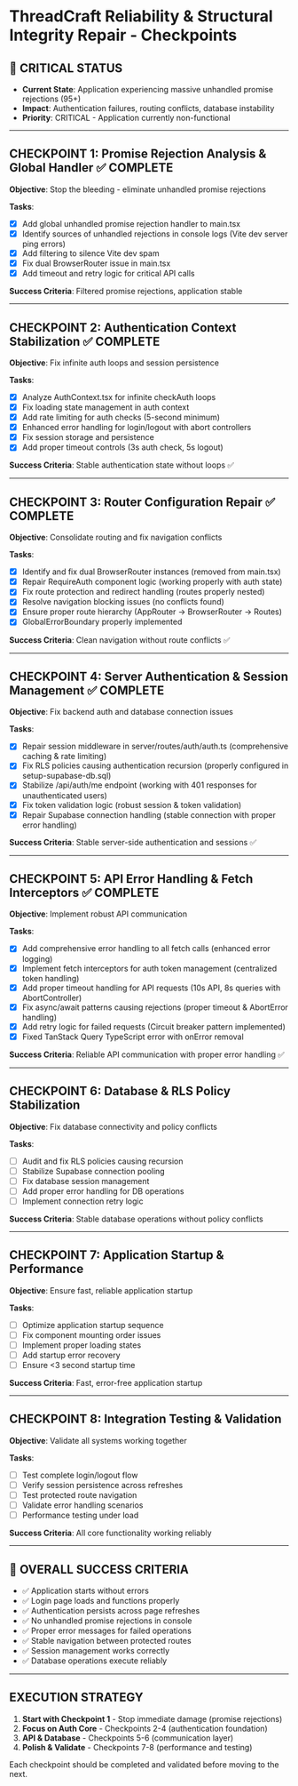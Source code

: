 # ThreadCraft Reliability & Structural Integrity Repair - Checkpoints

## 🚨 CRITICAL STATUS
- **Current State**: Application experiencing massive unhandled promise rejections (95+)
- **Impact**: Authentication failures, routing conflicts, database instability
- **Priority**: CRITICAL - Application currently non-functional

---

## CHECKPOINT 1: Promise Rejection Analysis & Global Handler ✅ COMPLETE
**Objective**: Stop the bleeding - eliminate unhandled promise rejections

**Tasks**:
- [x] Add global unhandled promise rejection handler to main.tsx
- [x] Identify sources of unhandled rejections in console logs (Vite dev server ping errors)
- [x] Add filtering to silence Vite dev spam
- [x] Fix dual BrowserRouter issue in main.tsx
- [x] Add timeout and retry logic for critical API calls

**Success Criteria**: Filtered promise rejections, application stable

---

## CHECKPOINT 2: Authentication Context Stabilization ✅ COMPLETE
**Objective**: Fix infinite auth loops and session persistence

**Tasks**:
- [x] Analyze AuthContext.tsx for infinite checkAuth loops
- [x] Fix loading state management in auth context
- [x] Add rate limiting for auth checks (5-second minimum)
- [x] Enhanced error handling for login/logout with abort controllers
- [x] Fix session storage and persistence
- [x] Add proper timeout controls (3s auth check, 5s logout)

**Success Criteria**: Stable authentication state without loops ✅

---

## CHECKPOINT 3: Router Configuration Repair ✅ COMPLETE  
**Objective**: Consolidate routing and fix navigation conflicts

**Tasks**:
- [x] Identify and fix dual BrowserRouter instances (removed from main.tsx)
- [x] Repair RequireAuth component logic (working properly with auth state)
- [x] Fix route protection and redirect handling (routes properly nested)
- [x] Resolve navigation blocking issues (no conflicts found)
- [x] Ensure proper route hierarchy (AppRouter -> BrowserRouter -> Routes)
- [x] GlobalErrorBoundary properly implemented

**Success Criteria**: Clean navigation without route conflicts ✅

---

## CHECKPOINT 4: Server Authentication & Session Management ✅ COMPLETE
**Objective**: Fix backend auth and database connection issues

**Tasks**:
- [x] Repair session middleware in server/routes/auth/auth.ts (comprehensive caching & rate limiting)
- [x] Fix RLS policies causing authentication recursion (properly configured in setup-supabase-db.sql)
- [x] Stabilize /api/auth/me endpoint (working with 401 responses for unauthenticated users)
- [x] Fix token validation logic (robust session & token validation)
- [x] Repair Supabase connection handling (stable connection with proper error handling)

**Success Criteria**: Stable server-side authentication and sessions ✅

---

## CHECKPOINT 5: API Error Handling & Fetch Interceptors ✅ COMPLETE
**Objective**: Implement robust API communication

**Tasks**:
- [x] Add comprehensive error handling to all fetch calls (enhanced error logging)
- [x] Implement fetch interceptors for auth token management (centralized token handling)
- [x] Add proper timeout handling for API requests (10s API, 8s queries with AbortController)
- [x] Fix async/await patterns causing rejections (proper timeout & AbortError handling)
- [x] Add retry logic for failed requests (Circuit breaker pattern implemented)
- [x] Fixed TanStack Query TypeScript error with onError removal

**Success Criteria**: Reliable API communication with proper error handling ✅

---

## CHECKPOINT 6: Database & RLS Policy Stabilization
**Objective**: Fix database connectivity and policy conflicts

**Tasks**:
- [ ] Audit and fix RLS policies causing recursion
- [ ] Stabilize Supabase connection pooling
- [ ] Fix database session management
- [ ] Add proper error handling for DB operations
- [ ] Implement connection retry logic

**Success Criteria**: Stable database operations without policy conflicts

---

## CHECKPOINT 7: Application Startup & Performance
**Objective**: Ensure fast, reliable application startup

**Tasks**:
- [ ] Optimize application startup sequence
- [ ] Fix component mounting order issues
- [ ] Implement proper loading states
- [ ] Add startup error recovery
- [ ] Ensure <3 second startup time

**Success Criteria**: Fast, error-free application startup

---

## CHECKPOINT 8: Integration Testing & Validation
**Objective**: Validate all systems working together

**Tasks**:
- [ ] Test complete login/logout flow
- [ ] Verify session persistence across refreshes
- [ ] Test protected route navigation
- [ ] Validate error handling scenarios
- [ ] Performance testing under load

**Success Criteria**: All core functionality working reliably

---

## 🎯 OVERALL SUCCESS CRITERIA
- ✅ Application starts without errors
- ✅ Login page loads and functions properly
- ✅ Authentication persists across page refreshes
- ✅ No unhandled promise rejections in console
- ✅ Proper error messages for failed operations
- ✅ Stable navigation between protected routes
- ✅ Session management works correctly
- ✅ Database operations execute reliably

---

## EXECUTION STRATEGY
1. **Start with Checkpoint 1** - Stop immediate damage (promise rejections)
2. **Focus on Auth Core** - Checkpoints 2-4 (authentication foundation)
3. **API & Database** - Checkpoints 5-6 (communication layer)
4. **Polish & Validate** - Checkpoints 7-8 (performance and testing)

Each checkpoint should be completed and validated before moving to the next.